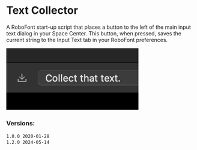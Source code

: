 # Text Collector
A RoboFont start-up script that places a button to the left of the main input text dialog in your Space Center. This button, when pressed, saves the current string to the Input Text tab in your RoboFont preferences.

![](./_images/demo.png)


### Versions:

```
1.0.0 2020-01-28
1.2.0 2024-05-14
```